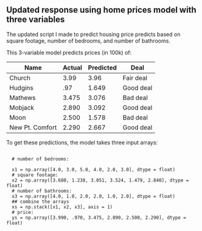 ## Updated response using home prices model with three variables

The updated script I made to predict housing price predicts based on square footage, number of bedrooms, and number of bathrooms. 

This 3-variable model predicts prices (in 100k) of:

|Name | Actual      | Predicted | Deal|
|-----| ----------- | ----------- |----|
|Church| 3.99      | 3.96      | Fair deal|
|Hudgins| .97      | 1.649       | Good deal|
|Mathews| 3.475   | 3.076      | Bad deal |
|Mobjack| 2.890   | 3.092        | Good deal|
|Moon| 2.500  | 1.578        | Bad deal|
|New Pt. Comfort| 2.290   | 2.667        |Good deal|

To get these predictions, the model takes three input arrays:

<code>
  # number of bedrooms: <br/>
  x1 = np.array([4.0, 3.0, 5.0, 4.0, 2.0, 3.0], dtype = float)
  # square footage:
  x2 = np.array([3.680, 1.238, 3.051, 3.524, 1.479, 2.840], dtype = float)
  # number of bathrooms:
  x3 = np.array([4.0, 1.0, 2.0, 2.0, 1.0, 2.0], dtype = float)
  ## combine the arrays
  xs = np.stack([x1, x2, x3], axis = 1)
  # price:
  ys = np.array([3.990, .970, 3.475, 2.890, 2.500, 2.290], dtype = float)

